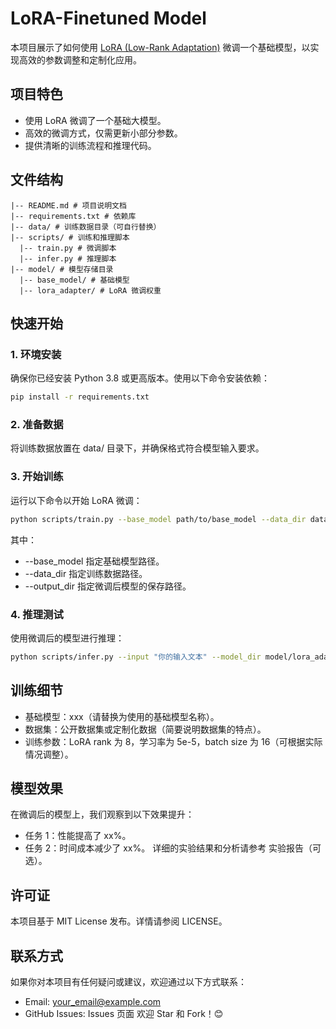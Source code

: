 # LoRA-Finetuned Model  

本项目展示了如何使用 [LoRA (Low-Rank Adaptation)](https://arxiv.org/abs/2106.09685) 微调一个基础模型，以实现高效的参数调整和定制化应用。

## 项目特色  
- 使用 LoRA 微调了一个基础大模型。  
- 高效的微调方式，仅需更新小部分参数。  
- 提供清晰的训练流程和推理代码。  

## 文件结构  
```
|-- README.md # 项目说明文档
|-- requirements.txt # 依赖库
|-- data/ # 训练数据目录（可自行替换）
|-- scripts/ # 训练和推理脚本
  |-- train.py # 微调脚本
  |-- infer.py # 推理脚本
|-- model/ # 模型存储目录
  |-- base_model/ # 基础模型
  |-- lora_adapter/ # LoRA 微调权重
```

## 快速开始  

### 1. 环境安装  
确保你已经安装 Python 3.8 或更高版本。使用以下命令安装依赖：  
```bash
pip install -r requirements.txt
```

### 2. 准备数据
将训练数据放置在 data/ 目录下，并确保格式符合模型输入要求。

### 3. 开始训练
运行以下命令以开始 LoRA 微调：
```bash
python scripts/train.py --base_model path/to/base_model --data_dir data/ --output_dir model/lora_adapter/
```
其中：
- --base_model 指定基础模型路径。
- --data_dir 指定训练数据路径。
- --output_dir 指定微调后模型的保存路径。

### 4. 推理测试
使用微调后的模型进行推理：
```bash
python scripts/infer.py --input "你的输入文本" --model_dir model/lora_adapter/
```
## 训练细节
- 基础模型：xxx（请替换为使用的基础模型名称）。
- 数据集：公开数据集或定制化数据（简要说明数据集的特点）。
- 训练参数：LoRA rank 为 8，学习率为 5e-5，batch size 为 16（可根据实际情况调整）。

## 模型效果
在微调后的模型上，我们观察到以下效果提升：
- 任务 1：性能提高了 xx%。
- 任务 2：时间成本减少了 xx%。
详细的实验结果和分析请参考 实验报告（可选）。

## 许可证
本项目基于 MIT License 发布。详情请参阅 LICENSE。

## 联系方式
如果你对本项目有任何疑问或建议，欢迎通过以下方式联系：
- Email: your_email@example.com
- GitHub Issues: Issues 页面
欢迎 Star 和 Fork！😊

